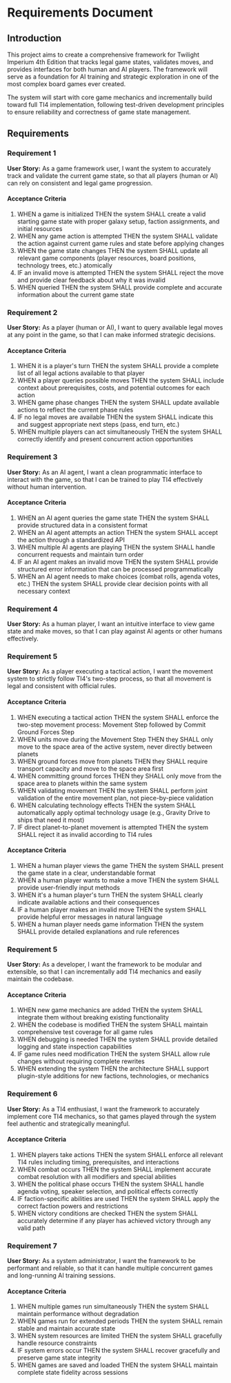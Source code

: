 # Requirements Document

## Introduction

This project aims to create a comprehensive framework for Twilight Imperium 4th Edition that tracks legal game states, validates moves, and provides interfaces for both human and AI players. The framework will serve as a foundation for AI training and strategic exploration in one of the most complex board games ever created.

The system will start with core game mechanics and incrementally build toward full TI4 implementation, following test-driven development principles to ensure reliability and correctness of game state management.

## Requirements

### Requirement 1

**User Story:** As a game framework user, I want the system to accurately track and validate the current game state, so that all players (human or AI) can rely on consistent and legal game progression.

#### Acceptance Criteria

1. WHEN a game is initialized THEN the system SHALL create a valid starting game state with proper galaxy setup, faction assignments, and initial resources
2. WHEN any game action is attempted THEN the system SHALL validate the action against current game rules and state before applying changes
3. WHEN the game state changes THEN the system SHALL update all relevant game components (player resources, board positions, technology trees, etc.) atomically
4. IF an invalid move is attempted THEN the system SHALL reject the move and provide clear feedback about why it was invalid
5. WHEN queried THEN the system SHALL provide complete and accurate information about the current game state

### Requirement 2

**User Story:** As a player (human or AI), I want to query available legal moves at any point in the game, so that I can make informed strategic decisions.

#### Acceptance Criteria

1. WHEN it is a player's turn THEN the system SHALL provide a complete list of all legal actions available to that player
2. WHEN a player queries possible moves THEN the system SHALL include context about prerequisites, costs, and potential outcomes for each action
3. WHEN game phase changes THEN the system SHALL update available actions to reflect the current phase rules
4. IF no legal moves are available THEN the system SHALL indicate this and suggest appropriate next steps (pass, end turn, etc.)
5. WHEN multiple players can act simultaneously THEN the system SHALL correctly identify and present concurrent action opportunities

### Requirement 3

**User Story:** As an AI agent, I want a clean programmatic interface to interact with the game, so that I can be trained to play TI4 effectively without human intervention.

#### Acceptance Criteria

1. WHEN an AI agent queries the game state THEN the system SHALL provide structured data in a consistent format
2. WHEN an AI agent attempts an action THEN the system SHALL accept the action through a standardized API
3. WHEN multiple AI agents are playing THEN the system SHALL handle concurrent requests and maintain turn order
4. IF an AI agent makes an invalid move THEN the system SHALL provide structured error information that can be processed programmatically
5. WHEN an AI agent needs to make choices (combat rolls, agenda votes, etc.) THEN the system SHALL provide clear decision points with all necessary context

### Requirement 4

**User Story:** As a human player, I want an intuitive interface to view game state and make moves, so that I can play against AI agents or other humans effectively.

### Requirement 5

**User Story:** As a player executing a tactical action, I want the movement system to strictly follow TI4's two-step process, so that all movement is legal and consistent with official rules.

#### Acceptance Criteria

1. WHEN executing a tactical action THEN the system SHALL enforce the two-step movement process: Movement Step followed by Commit Ground Forces Step
2. WHEN units move during the Movement Step THEN they SHALL only move to the space area of the active system, never directly between planets
3. WHEN ground forces move from planets THEN they SHALL require transport capacity and move to the space area first
4. WHEN committing ground forces THEN they SHALL only move from the space area to planets within the same system
5. WHEN validating movement THEN the system SHALL perform joint validation of the entire movement plan, not piece-by-piece validation
6. WHEN calculating technology effects THEN the system SHALL automatically apply optimal technology usage (e.g., Gravity Drive to ships that need it most)
7. IF direct planet-to-planet movement is attempted THEN the system SHALL reject it as invalid according to TI4 rules

#### Acceptance Criteria

1. WHEN a human player views the game THEN the system SHALL present the game state in a clear, understandable format
2. WHEN a human player wants to make a move THEN the system SHALL provide user-friendly input methods
3. WHEN it's a human player's turn THEN the system SHALL clearly indicate available actions and their consequences
4. IF a human player makes an invalid move THEN the system SHALL provide helpful error messages in natural language
5. WHEN a human player needs game information THEN the system SHALL provide detailed explanations and rule references

### Requirement 5

**User Story:** As a developer, I want the framework to be modular and extensible, so that I can incrementally add TI4 mechanics and easily maintain the codebase.

#### Acceptance Criteria

1. WHEN new game mechanics are added THEN the system SHALL integrate them without breaking existing functionality
2. WHEN the codebase is modified THEN the system SHALL maintain comprehensive test coverage for all game rules
3. WHEN debugging is needed THEN the system SHALL provide detailed logging and state inspection capabilities
4. IF game rules need modification THEN the system SHALL allow rule changes without requiring complete rewrites
5. WHEN extending the system THEN the architecture SHALL support plugin-style additions for new factions, technologies, or mechanics

### Requirement 6

**User Story:** As a TI4 enthusiast, I want the framework to accurately implement core TI4 mechanics, so that games played through the system feel authentic and strategically meaningful.

#### Acceptance Criteria

1. WHEN players take actions THEN the system SHALL enforce all relevant TI4 rules including timing, prerequisites, and interactions
2. WHEN combat occurs THEN the system SHALL implement accurate combat resolution with all modifiers and special abilities
3. WHEN the political phase occurs THEN the system SHALL handle agenda voting, speaker selection, and political effects correctly
4. IF faction-specific abilities are used THEN the system SHALL apply the correct faction powers and restrictions
5. WHEN victory conditions are checked THEN the system SHALL accurately determine if any player has achieved victory through any valid path

### Requirement 7

**User Story:** As a system administrator, I want the framework to be performant and reliable, so that it can handle multiple concurrent games and long-running AI training sessions.

#### Acceptance Criteria

1. WHEN multiple games run simultaneously THEN the system SHALL maintain performance without degradation
2. WHEN games run for extended periods THEN the system SHALL remain stable and maintain accurate state
3. WHEN system resources are limited THEN the system SHALL gracefully handle resource constraints
4. IF system errors occur THEN the system SHALL recover gracefully and preserve game state integrity
5. WHEN games are saved and loaded THEN the system SHALL maintain complete state fidelity across sessions
